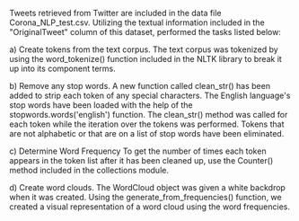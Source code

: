 Tweets retrieved from Twitter are included in the data file Corona_NLP_test.csv.
Utilizing the textual information included in the "OriginalTweet" column of this dataset, performed the tasks listed below:

a) Create tokens from the text corpus.
  The text corpus was tokenized by using the word_tokenize() function included in the NLTK library to break it up into its component terms.
  
b) Remove any stop words.
  A new function called clean_str() has been added to strip each token of any special characters.
  The English language's stop words have been loaded with the help of the stopwords.words('english') function.
  The clean_str() method was called for each token while the iteration over the tokens was performed.
  Tokens that are not alphabetic or that are on a list of stop words have been eliminated.
  
c) Determine Word Frequency
  To get the number of times each token appears in the token list after it has been cleaned up, use the Counter() method included in the collections     module.
  
d) Create word clouds.
  The WordCloud object was given a white backdrop when it was created.
  Using the generate_from_frequencies() function, we created a visual representation of a word cloud using the word frequencies.
